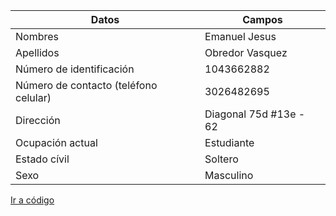 |Datos|Campos| 
|-----|-----|
|Nombres|Emanuel Jesus|  
|Apellidos|Obredor Vasquez|  
|Número de identificación|1043662882|
|Número de contacto (teléfono celular)|3026482695
|Dirección|Diagonal 75d #13e - 62|
|Ocupación actual|Estudiante|
|Estado cívil|Soltero|
|Sexo|Masculino|  
  
[Ir a código](https://github.com/LonelyWalker17/ADSO2558427/blob/main/Tarea%20-%20Emanuel%20Obredor/C%C3%B3digo%20recolecta.md)  